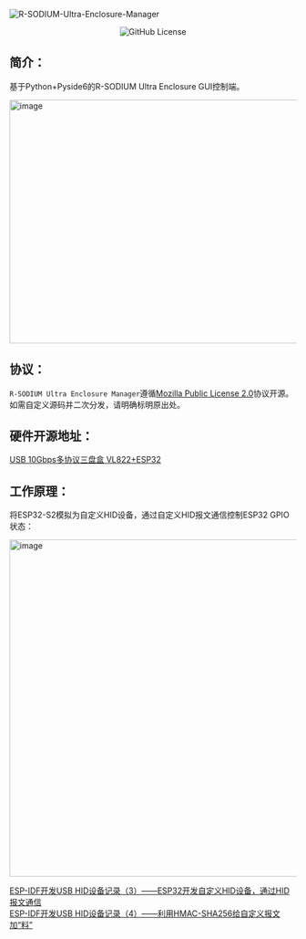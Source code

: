 ![R-SODIUM-Ultra-Enclosure-Manager](https://socialify.git.ci/barryblueice/R-SODIUM-Ultra-Enclosure-Manager/image?font=JetBrains+Mono&logo=https%3A%2F%2Fdl.barryblueice.cn%2Fdownload%2Frsodium-ultra-enclosure-manager-icon.png&name=1&pattern=Signal&theme=Auto)
<p align="center">
  <img alt="GitHub License" src="https://img.shields.io/github/license/barryblueice/R-SODIUM-Ultra-Enclosure-Manager">
</p>

## **简介：**
基于Python+Pyside6的R-SODIUM Ultra Enclosure GUI控制端。

<img width="524" height="427" alt="image" src="https://github.com/user-attachments/assets/810b8b25-8f1a-4ac6-bd2f-558bbaec0b9b" />

## **协议：**
`R-SODIUM Ultra Enclosure Manager`遵循[Mozilla Public License 2.0](https://github.com/barryblueice/R-SODIUM-Ultra-Enclosure-Manager?tab=MPL-2.0-1-ov-file)协议开源。如需自定义源码并二次分发，请明确标明原出处。
## **硬件开源地址：**

[USB 10Gbps多协议三盘盒 VL822+ESP32](https://oshwhub.com/barryblueice/usb-multi-protocol-three-disk-bo)

## **工作原理：**

将ESP32-S2模拟为自定义HID设备，通过自定义HID报文通信控制ESP32 GPIO状态：

<img width="1371" height="591" alt="image" src="https://github.com/user-attachments/assets/88ab1ec5-0385-47ef-8ca2-fc09b6b35060" />

[ESP-IDF开发USB HID设备记录（3）——ESP32开发自定义HID设备，通过HID报文通信](https://www.bilibili.com/opus/1093492407233675281)</br>
[ESP-IDF开发USB HID设备记录（4）——利用HMAC-SHA256给自定义报文加“料”](https://www.bilibili.com/opus/1093956714689986579)
